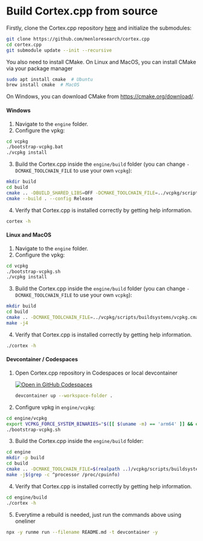 # Build Cortex.cpp from source

Firstly, clone the Cortex.cpp repository [here](https://github.com/menloresearch/cortex.cpp) and initialize the submodules:

```bash
git clone https://github.com/menloresearch/cortex.cpp
cd cortex.cpp
git submodule update --init --recursive
```

You also need to install CMake. On Linux and MacOS, you can install CMake via your package manager

```bash
sudo apt install cmake  # Ubuntu
brew install cmake  # MacOS
```

On Windows, you can download CMake from https://cmake.org/download/.

#### Windows

1. Navigate to the `engine` folder.
2. Configure the vpkg:

```bash
cd vcpkg
./bootstrap-vcpkg.bat
./vcpkg install
```

3. Build the Cortex.cpp inside the `engine/build` folder (you can change `-DCMAKE_TOOLCHAIN_FILE` to use your own `vcpkg`):

```bash
mkdir build
cd build
cmake .. -DBUILD_SHARED_LIBS=OFF -DCMAKE_TOOLCHAIN_FILE=../vcpkg/scripts/buildsystems/vcpkg.cmake -DVCPKG_TARGET_TRIPLET=x64-windows-static
cmake --build . --config Release
```

4. Verify that Cortex.cpp is installed correctly by getting help information.

```sh
cortex -h
```

#### Linux and MacOS

1. Navigate to the `engine` folder.
2. Configure the vpkg:

```bash
cd vcpkg
./bootstrap-vcpkg.sh
./vcpkg install
```

3. Build the Cortex.cpp inside the `engine/build` folder (you can change `-DCMAKE_TOOLCHAIN_FILE` to use your own `vcpkg`):

```bash
mkdir build
cd build
cmake .. -DCMAKE_TOOLCHAIN_FILE=../vcpkg/scripts/buildsystems/vcpkg.cmake
make -j4
```

4. Verify that Cortex.cpp is installed correctly by getting help information.

```sh
./cortex -h
```

#### Devcontainer / Codespaces

1. Open Cortex.cpp repository in Codespaces or local devcontainer

    [![Open in GitHub Codespaces](https://github.com/codespaces/badge.svg)](https://codespaces.new/menloresearch/cortex.cpp?quickstart=1)

    ```sh
    devcontainer up --workspace-folder .
    ```

2. Configure vpkg in `engine/vcpkg`:

```bash {"tag": "devcontainer"}
cd engine/vcpkg
export VCPKG_FORCE_SYSTEM_BINARIES="$([[ $(uname -m) == 'arm64' ]] && echo '1' || echo '0')"
./bootstrap-vcpkg.sh
```

3. Build the Cortex.cpp inside the `engine/build` folder:

```bash {"tag": "devcontainer"}
cd engine
mkdir -p build
cd build
cmake .. -DCMAKE_TOOLCHAIN_FILE=$(realpath ..)/vcpkg/scripts/buildsystems/vcpkg.cmake
make -j$(grep -c ^processor /proc/cpuinfo)
```

4. Verify that Cortex.cpp is installed correctly by getting help information.

```sh {"tag": "devcontainer"}
cd engine/build
./cortex -h
```

5. Everytime a rebuild is needed, just run the commands above using oneliner

```sh
npx -y runme run --filename README.md -t devcontainer -y
```
